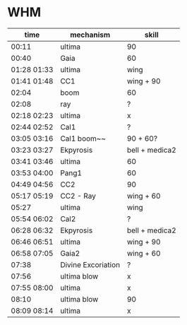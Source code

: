 # WHM
| time | mechanism | skill |
|---|---|---|
| 00:11 | ultima | 90 |
| 00:40 | Gaia | 60 |
| 01:28 01:33 | ultima | wing |
| 01:41 01:48 | CC1 | wing + 90 |
| 02:04 | boom | 60 |
| 02:08 | ray | ? |
| 02:18 02:23 | ultima | x |
| 02:44 02:52 | Cal1 | ? |
| 03:05 03:16 | Cal1 boom~~ | 90 + 60? |
| 03:23 03:27 | Ekpyrosis | bell + medica2 |
| 03:41 03:46 | ultima | 60 |
| 03:53 04:00 | Pang1 | 60 |
| 04:49 04:56 | CC2 | 90 | 
| 05:17 05:19 | CC2 - Ray | wing + 60 | 
| 05:27 | ultima | wing |
| 05:54 06:02 | Cal2 | ? | 
| 06:28 06:32 | Ekpyrosis | bell + medica2 |
| 06:46 06:51 | ultima | wing + 90 |
| 06:58 07:05 | Gaia2 | wing + 60 |
| 07:38 | Divine Excoriation | ? |
| 07:56 | ultima blow | x |
| 07:55 08:00 | ultima | x |
| 08:10 | ultima blow | 90 |
| 08:09 08:14 | ultima | x |
